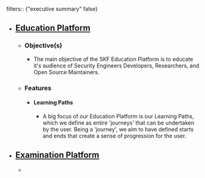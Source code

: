 filters:: {"executive summary" false}

- ## [Education Platform]([[Platform/Portions/Education]])
	- ### Objective(s)
		- The main objective of the SKF Education Platform is to educate it's audience of Security Engineers Developers, Researchers, and Open Source Maintainers.
	- ### Features
		- #### Learning Paths
			- A big focus of our Education Platform is our Learning Paths, which we define as entire 'journeys' that can be undertaken by the user. Being a 'journey', we aim to have defined starts and ends that create a sense of progression for the user.
- ## [Examination Platform]([[Platform/Portions/Examination]])
	-